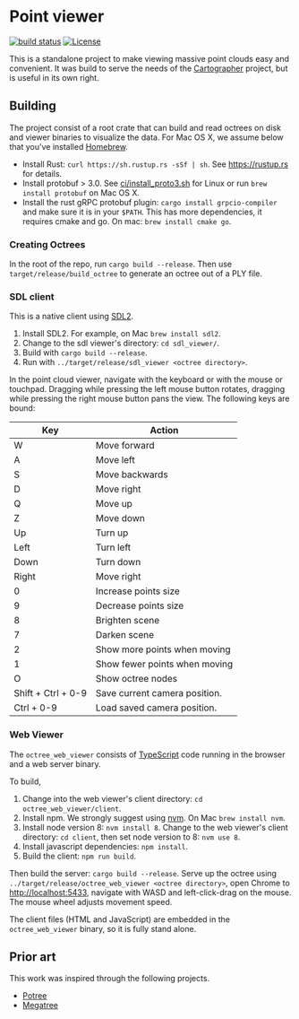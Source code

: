 # Point viewer

[![build status](https://travis-ci.org/googlecartographer/point_cloud_viewer.svg?branch=master)](https://travis-ci.org/googlecartographer/point_cloud_viewer) [![License](https://img.shields.io/badge/License-Apache%202.0-blue.svg)](https://github.com/googlecartographer/point_cloud_viewer/blob/master/LICENSE)

This is a standalone project to make viewing massive point clouds easy and convenient.
It was build to serve the needs of the [Cartographer](https://github.com/googlecartographer) project, but is useful in its own right.

## Building

The project consist of a root crate that can build and read octrees on disk and viewer binaries to visualize the data. For Mac OS X, we assume below that you've installed [Homebrew](https://brew.sh).

- Install Rust: `curl https://sh.rustup.rs -sSf | sh`. See <https://rustup.rs> for details.
- Install protobuf > 3.0. See [ci/install_proto3.sh](https://github.com/googlecartographer/point_cloud_viewer/blob/master/ci/install_proto3.sh) for Linux or run `brew install protobuf` on Mac OS X.
- Install the rust gRPC protobuf plugin: `cargo install grpcio-compiler` and
  make sure it is in your `$PATH`. This has more dependencies, it requires cmake
  and go. On mac: `brew install cmake go`.

### Creating Octrees

In the root of the repo, run `cargo build --release`.
Then use `target/release/build_octree` to generate an octree out of a PLY file.

### SDL client

This is a native client using [SDL2](https://libsdl.org).

1. Install SDL2. For example, on Mac `brew install sdl2`. 
2. Change to the sdl viewer's directory: `cd sdl_viewer/`. 
3. Build with `cargo build --release`. 
4. Run with `../target/release/sdl_viewer <octree directory>`.

In the point cloud viewer, navigate with the keyboard or with the mouse or touchpad. Dragging while pressing the left mouse button rotates, dragging while pressing the right mouse button pans the view. The following keys are bound:

| Key                | Action                        |
| ------------------ | ----------------------------- |
| W                  | Move forward                  |
| A                  | Move left                     |
| S                  | Move backwards                |
| D                  | Move right                    |
| Q                  | Move up                       |
| Z                  | Move down                     |
| Up                 | Turn up                       |
| Left               | Turn left                     |
| Down               | Turn down                     |
| Right              | Move right                    |
| 0                  | Increase points size          |
| 9                  | Decrease points size          |
| 8                  | Brighten scene                |
| 7                  | Darken scene                  |
| 2                  | Show more points when moving  |
| 1                  | Show fewer points when moving |
| O                  | Show octree nodes             |
| Shift + Ctrl + 0-9 | Save current camera position. |
| Ctrl + 0-9         | Load saved camera position.   |

### Web Viewer

The `octree_web_viewer` consists of [TypeScript](https://www.typescriptlang.org) code running in the browser and a web server binary.

To build,

1. Change into the web viewer's client directory: `cd octree_web_viewer/client`.
2. Install npm. We strongly suggest using [nvm](https://github.com/creationix/nvm). On Mac `brew install nvm`. 
3. Install node version 8: `nvm install 8`. Change to the web viewer's client directory: `cd client`, then set node version to 8: `nvm use 8`. 
4. Install javascript dependencies: `npm install`.
5. Build the client: `npm run build`.

Then build the server: `cargo build --release`.
Serve up the octree using `../target/release/octree_web_viewer <octree directory>`, open Chrome to <http://localhost:5433>, navigate with WASD and left-click-drag on the mouse.
The mouse wheel adjusts movement speed.

The client files (HTML and JavaScript) are embedded in the `octree_web_viewer` binary, so it is fully stand alone.

## Prior art

This work was inspired through the following projects.

- [Potree](http://potree.org)
- [Megatree](http://wiki.ros.org/megatree)
